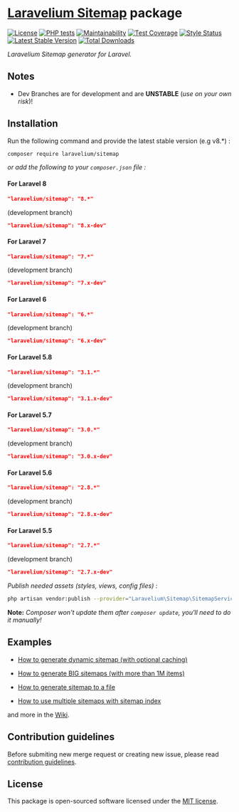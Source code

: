 # **[Laravelium Sitemap](https://laravelium.com) package**

[![License](https://poser.pugx.org/laravelium/sitemap/license)](https://packagist.org/packages/laravelium/sitemap) [![PHP tests](https://github.com/Laravelium/laravel-sitemap/workflows/PHP%20tests/badge.svg?branch=master)](https://github.com//Laravelium/laravel-sitemap/actions?query=workflow%3A%22PHP+tests%22) [![Maintainability](https://api.codeclimate.com/v1/badges/c7b8c0079addb1217836/maintainability)](https://codeclimate.com/github/Laravelium/laravel-sitemap/maintainability) [![Test Coverage](https://api.codeclimate.com/v1/badges/c7b8c0079addb1217836/test_coverage)](https://codeclimate.com/github/Laravelium/laravel-sitemap/test_coverage) [![Style Status](https://github.styleci.io/repos/10392044/shield?style=normal&branch=master)](https://github.styleci.io/repos/10392044) [![Latest Stable Version](https://poser.pugx.org/laravelium/sitemap/v/stable)](https://packagist.org/packages/laravelium/sitemap) [![Total Downloads](https://poser.pugx.org/laravelium/sitemap/downloads)](https://packagist.org/packages/laravelium/sitemap)

*Laravelium Sitemap generator for Laravel.*

## Notes

- Dev Branches are for development and are **UNSTABLE** (*use on your own risk*)!

## Installation

Run the following command and provide the latest stable version (e.g v8.\*) :

```bash
composer require laravelium/sitemap
```

*or add the following to your `composer.json` file :*

#### For Laravel 8
```json
"laravelium/sitemap": "8.*"
```
(development branch)
```json
"laravelium/sitemap": "8.x-dev"
```

#### For Laravel 7
```json
"laravelium/sitemap": "7.*"
```
(development branch)
```json
"laravelium/sitemap": "7.x-dev"
```

#### For Laravel 6
```json
"laravelium/sitemap": "6.*"
```
(development branch)
```json
"laravelium/sitemap": "6.x-dev"
```

#### For Laravel 5.8
```json
"laravelium/sitemap": "3.1.*"
```
(development branch)
```json
"laravelium/sitemap": "3.1.x-dev"
```

#### For Laravel 5.7
```json
"laravelium/sitemap": "3.0.*"
```
(development branch)
```json
"laravelium/sitemap": "3.0.x-dev"
```

#### For Laravel 5.6
```json
"laravelium/sitemap": "2.8.*"
```
(development branch)
```json
"laravelium/sitemap": "2.8.x-dev"
```

#### For Laravel 5.5
```json
"laravelium/sitemap": "2.7.*"
```
(development branch)
```json
"laravelium/sitemap": "2.7.x-dev"
```

*Publish needed assets (styles, views, config files) :*

```bash
php artisan vendor:publish --provider="Laravelium\Sitemap\SitemapServiceProvider"
```
**Note:** *Composer won't update them after `composer update`, you'll need to do it manually!*

## Examples

- [How to generate dynamic sitemap (with optional caching)](https://github.com/RumenDamyanov/php-sitemap/wiki/Dynamic-sitemap)

- [How to generate BIG sitemaps (with more than 1M items)](https://github.com/RumenDamyanov/php-sitemap/wiki/Sitemap-index)

- [How to generate sitemap to a file](https://github.com/RumenDamyanov/php-sitemap/wiki/Generate-sitemap)

- [How to use multiple sitemaps with sitemap index](https://github.com/RumenDamyanov/php-sitemap/wiki/Generate-BIG-sitemaps)

and more in the [Wiki](https://github.com/RumenDamyanov/php-sitemap/wiki).

## Contribution guidelines

Before submiting new merge request or creating new issue, please read [contribution guidelines](https://gitlab.com/RumenDamyanov/php-sitemap/blob/master/CONTRIBUTING.md).

## License

This package is open-sourced software licensed under the [MIT license](https://opensource.org/licenses/MIT).
